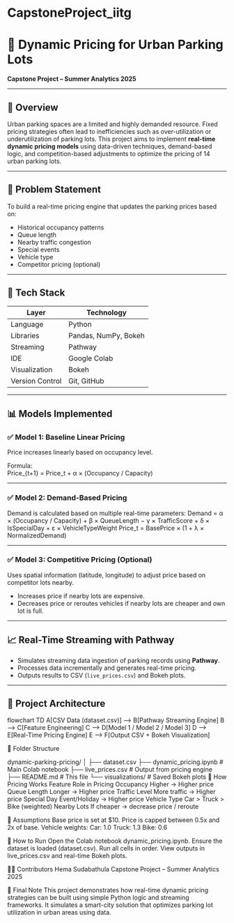 # CapstoneProject_iitg

# 🚗 Dynamic Pricing for Urban Parking Lots

**Capstone Project – Summer Analytics 2025**  

---

## 📌 Overview

Urban parking spaces are a limited and highly demanded resource. Fixed pricing strategies often lead to inefficiencies such as over-utilization or underutilization of parking lots. This project aims to implement **real-time dynamic pricing models** using data-driven techniques, demand-based logic, and competition-based adjustments to optimize the pricing of 14 urban parking lots.

---

## 🧠 Problem Statement

To build a real-time pricing engine that updates the parking prices based on:
- Historical occupancy patterns
- Queue length
- Nearby traffic congestion
- Special events
- Vehicle type
- Competitor pricing (optional)

---

## 🔧 Tech Stack

| Layer         | Technology                     |
|--------------|---------------------------------|
| Language      | Python                         |
| Libraries     | Pandas, NumPy, Bokeh           |
| Streaming     | Pathway                        |
| IDE           | Google Colab                   |
| Visualization | Bokeh                          |
| Version Control | Git, GitHub                  |

---

## 📊 Models Implemented

### ✅ Model 1: Baseline Linear Pricing  
Price increases linearly based on occupancy level.

Formula:  
Price_{t+1} = Price_t + α × (Occupancy / Capacity)

---

### ✅ Model 2: Demand-Based Pricing  
Demand is calculated based on multiple real-time parameters:
Demand = α × (Occupancy / Capacity) + β × QueueLength − γ × TrafficScore + δ × IsSpecialDay + ε × VehicleTypeWeight
Price_t = BasePrice × (1 + λ × NormalizedDemand)

---

### ✅ Model 3: Competitive Pricing (Optional)  
Uses spatial information (latitude, longitude) to adjust price based on competitor lots nearby.

- Increases price if nearby lots are expensive.
- Decreases price or reroutes vehicles if nearby lots are cheaper and own lot is full.

---

## 📈 Real-Time Streaming with Pathway

- Simulates streaming data ingestion of parking records using **Pathway**.
- Processes data incrementally and generates real-time pricing.
- Outputs results to CSV (`live_prices.csv`) and Bokeh plots.

---

## 🧱 Project Architecture

flowchart TD
    A[CSV Data (dataset.csv)] --> B[Pathway Streaming Engine]
    B --> C[Feature Engineering]
    C --> D[Model 1 / Model 2 / Model 3]
    D --> E[Real-Time Pricing Engine]
    E --> F[Output CSV + Bokeh Visualization]
    
📂 Folder Structure

dynamic-parking-pricing/
│
├── dataset.csv
├── dynamic_pricing.ipynb        # Main Colab notebook
├── live_prices.csv              # Output from pricing engine
├── README.md                    # This file
└── visualizations/              # Saved Bokeh plots
📑 How Pricing Works
Feature	Role in Pricing
Occupancy	Higher → Higher price
Queue Length	Longer → Higher price
Traffic Level	More traffic → Higher price
Special Day	Event/Holiday → Higher price
Vehicle Type	Car > Truck > Bike (weighted)
Nearby Lots	If cheaper → decrease price / reroute

📎 Assumptions
Base price is set at $10.
Price is capped between 0.5x and 2x of base.
Vehicle weights:
Car: 1.0
Truck: 1.3
Bike: 0.6

📘 How to Run
Open the Colab notebook dynamic_pricing.ipynb.
Ensure the dataset is loaded (dataset.csv).
Run all cells in order.
View outputs in live_prices.csv and real-time Bokeh plots.


👨‍💻 Contributors
Hema Sudabathula
Capstone Project – Summer Analytics 2025

🏁 Final Note
This project demonstrates how real-time dynamic pricing strategies can be built using simple Python logic and streaming frameworks. It simulates a smart-city solution that optimizes parking lot utilization in urban areas using data.


